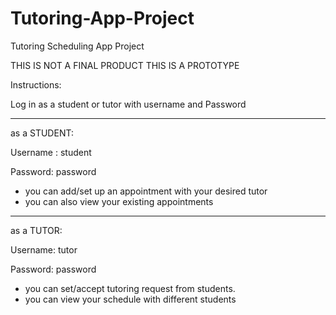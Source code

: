 # Tutoring-App-Project
Tutoring Scheduling App Project

THIS IS NOT A FINAL PRODUCT
THIS IS A PROTOTYPE

Instructions:

Log in as a student or tutor with username and Password

-------------------------------------------------------
as a STUDENT: 

Username : student

Password: password

- you can add/set up an appointment with your desired tutor
- you can also view your existing appointments

-------------------------------------------------------
as a TUTOR:

Username: tutor

Password: password

- you can set/accept tutoring request from students.
- you can view your schedule with different students


